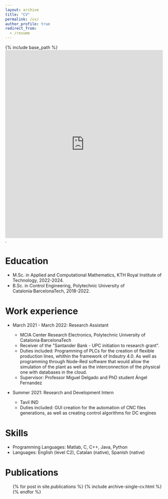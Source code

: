 ```yaml
---
layout: archive
title: "CV"
permalink: /cv/
author_profile: true
redirect_from:
  - /resume
---
```


{% include base_path %}
<embed src="https://richardcolljosifov.github.io/CV_English.pdf" type="application/pdf" width="100%" height="600px" />. 

<object data="richardcolljosifov.github.io/CV_English.pdf" width="1000" height="1000" type='application/pdf'/>

Education
======
* M.Sc. in Applied and Computational Mathematics, KTH Royal Institute of Technology, 2022-2024.
* B.Sc. in Control Engineering, Polytechnic University of Catalonia·BarcelonaTech, 2018-2022.

Work experience
======
* March 2021 - March 2022: Research Assistant
  * MCIA Center Research Electronics, Polytechnic University of Catalonia·BarcelonaTech
  * Receiver of the "Santander Bank - UPC initiation to research grant". 
  * Duties included: Programming of PLCs for the creation of flexible production lines, whithin the framework of Indsutry 4.0. As well as programming through Node-Red software that would allow the simulation of the plant as well as the interconnection of the physical one with databases in the cloud. 
  * Supervisor: Professor Miguel Delgado and PhD student Ángel Fernandez

* Summer 2021: Research and Development Intern
  * Tavil IND
  * Duties included: GUI creation for the automation of CNC files generations, as well as creating control algorithms for DC engines
  
Skills
======
* Programming Languages: Matlab, C, C++, Java, Python
* Languages: English (level C2), Catalan (native), Spanish (native)


Publications
======
  <ul>{% for post in site.publications %}
    {% include archive-single-cv.html %}
  {% endfor %}</ul>
